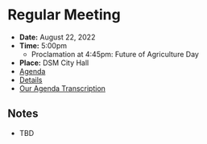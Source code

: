 # Regular Meeting

- **Date:** August 22, 2022
- **Time:** 5:00pm
    - Proclamation at 4:45pm: Future of Agriculture Day 
- **Place:** DSM City Hall
- [Agenda](https://councildocs.dsm.city/agendas/ag20220822.pdf)
- [Details](https://www.dsm.city/citycouncil_detail_T60_R2064.php)
- [Our Agenda Transcription](#/view/agenda~2022~transcription~08-22_RM)

## Notes

- TBD
